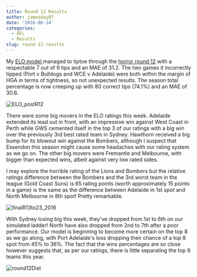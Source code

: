 ```yaml
---
title: Round 12 Results
author: jamesday87
date: '2016-06-14'
categories:
  - AFL
  - Results
slug: round-12-results
---
```


My [ELO model ](http://plussixoneblog.com/2016/05/23/my-elo-rating-system-explained/) managed to tiptoe through the [horror round 12](http://plussixoneblog.com/2016/06/10/round-12-predictions/) with a respectable 7 out of 9 tips and an MAE of 31.2. The two games it incorrectly tipped (Port v Bulldogs and WCE v Adelaide) were both within the margin of HGA in terms of tightness, so not unexpected results. The season total percentage is now creeping up with 80 correct tips (74.1%) and an MAE of 30.6.

![ELO_postR12](http://plussixoneblog.com/wp-content/uploads/2016/06/ELO_postR12.gif)

There were some big movers in the ELO ratings this week. Adelaide extended its lead out in front, with an impressive win against West Coast in Perth while GWS cemented itself in the top 3 of our ratings with a big win over the previously 3rd best rated team in Sydney. Hawthorn received a big bump for its blowout win against the Bombers, although I suspect that Essendon this season might cause some headaches with our rating system as we go on. The other big movers were Fremantle and Melbourne, with bigger than expected wins, albeit against very low rated sides.

I may explore the horrible rating of the Lions and Bombers but the relative ratings difference between the Bombers and the 3rd worst team in the league (Gold Coast Suns) is 65 rating points (worth approximately 15 points in a game) is the same as the difference between Adelaide in 1st spot and North Melbourne in 8th spot! Pretty remarkable.

![finalR13to23_2016](http://plussixoneblog.com/wp-content/uploads/2016/06/finalR13to23_2016.gif)

With Sydney losing big this week, they've dropped from 1st to 6th on our simulated ladder! North have also dropped from 2nd to 7th after a poor performance. Our model is beginning to become more certain on the top 8 as we go along, with Port Adelaide's loss dropping their chance of a top 8 spot from 45% to 36%. The fact that the wins percentages are so close however suggests that, as per our ratings, there is little separating the top 9 teams this year.

![round12Dist](http://plussixoneblog.com/wp-content/uploads/2016/06/round12Dist.gif)
